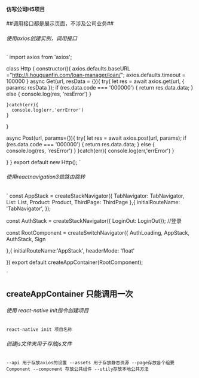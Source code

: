 #### 仿写公司H5项目
##调用接口都是展示页面，不涉及公司业务##

###### 使用axios创建实例，调用接口

`
import axios from 'axios';

class Http {
  constructor(){
    axios.defaults.baseURL ="http://i.houguanfin.com/loan-manager/loan/";
    axios.defaults.timeout = 100000
  }
  async Get(url, resData = {}){
    try{
      let res = await axios.get(url, {
            params: resData
          });
         if (res.data.code === '000000') {
            return res.data.data;
          } else {
            console.log(res, 'resError')
          }

    }catch(err){
      console.log(err,'errError')
    }

  }
 
  async Post(url, params={}){
    try{
      let res = await axios.post(url, params);
        if (res.data.code === '000000') {
          return res.data.data;
        } else {
          console.log(res, 'resError')
        }
    }catch(err){
      console.log(err,'errError')
    }

  }
} 
export default new Http();
`

######  使用reactnavigation3做路由跳转
`
const AppStack = createStackNavigator({
    TabNavigator: TabNavigator,
    List: List,
    Product: Product,
    ThirdPage: ThirdPage
},{
    initialRouteName: 'TabNavigator',
});

const AuthStack = createStackNavigator({ LoginOut: LoginOut}); //登录



const RootComponent = createSwitchNavigator({
    AuthLoading,
    AppStack,
    AuthStack,
    Sign

},{
    initialRouteName:'AppStack',
     headerMode: 'float'

})
export default createAppContainer(RootComponent);

`
## createAppContainer 只能调用一次 ##


###### 使用  react-native init指令创建项目
` react-native init 项目名称
`

###### 创建js文件夹用于存放js文件
`
 --api 用于存放axios的设置
 --assets 用于存放静态资源
 --page存放各个组要Component
 --component 存放公共组件
 --utily存放本地公共方法
`
